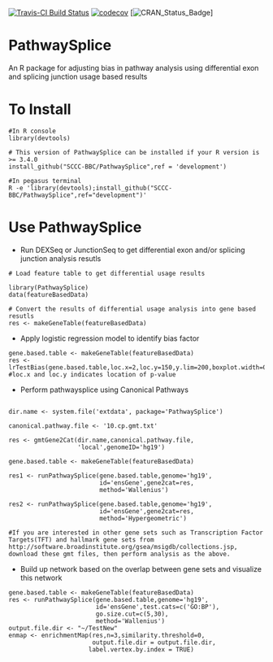 [![Travis-CI Build Status](https://travis-ci.org/SCCC-BBC/PathwaySplice.svg?branch=master)](https://travis-ci.org/SCCC-BBC/PathwaySplice)
[![codecov](https://codecov.io/github/SCCC-BBC/PathwaySplice/coverage.svg?branch=master)](https://codecov.io/github/SCCC-BBC/PathwaySplice)
[![CRAN_Status_Badge](http://www.r-pkg.org/badges/version/PathwaySplice)]

# PathwaySplice
An R package for adjusting bias in pathway analysis using differential exon and splicing junction usage based results

# To Install

```{r eval=TRUE}
#In R console
library(devtools)

# This version of PathwaySplice can be installed if your R version is >= 3.4.0
install_github("SCCC-BBC/PathwaySplice",ref = 'development')

#In pegasus terminal 
R -e 'library(devtools);install_github("SCCC-BBC/PathwaySplice",ref="development")'

```

# Use PathwaySplice

+ Run DEXSeq or JunctionSeq to get differential exon and/or splicing junction analysis resutls 

```{r eval=TRUE}
# Load feature table to get differential usage results

library(PathwaySplice)
data(featureBasedData)

# Convert the results of differential usage analysis into gene based resutls
res <- makeGeneTable(featureBasedData)
```

+ Apply logistic regression model to identify bias factor
```{r eval=TRUE, r eval=TRUE}
gene.based.table <- makeGeneTable(featureBasedData)
res <- lrTestBias(gene.based.table,loc.x=2,loc.y=150,y.lim=200,boxplot.width=0.3)
#loc.x and loc.y indicates location of p-value
```

+ Perform pathwaysplice using Canonical Pathways
```{r eval=TRUE}

dir.name <- system.file('extdata', package='PathwaySplice')

canonical.pathway.file <- '10.cp.gmt.txt'

res <- gmtGene2Cat(dir.name,canonical.pathway.file,
                   'local',genomeID='hg19')

gene.based.table <- makeGeneTable(featureBasedData)
 
res1 <- runPathwaySplice(gene.based.table,genome='hg19',
                         id='ensGene',gene2cat=res,
                         method='Wallenius')

res2 <- runPathwaySplice(gene.based.table,genome='hg19',
                         id='ensGene',gene2cat=res,
                         method='Hypergeometric')

#If you are interested in other gene sets such as Transcription Factor Targets(TFT) and hallmark gene sets from http://software.broadinstitute.org/gsea/msigdb/collections.jsp, download these gmt files, then perform analysis as the above.

```

+ Build up network based on the overlap between gene sets and visualize this network

```{r eval=TRUE}
gene.based.table <- makeGeneTable(featureBasedData)
res <- runPathwaySplice(gene.based.table,genome='hg19',
                        id='ensGene',test.cats=c('GO:BP'),
                        go.size.cut=c(5,30),
                        method='Wallenius')
output.file.dir <- "~/TestNew"
enmap <- enrichmentMap(res,n=3,similarity.threshold=0,
                       output.file.dir = output.file.dir,
                      label.vertex.by.index = TRUE)
```